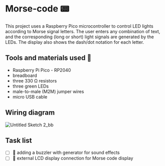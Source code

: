 # Morse-code 	:pager:
This project uses a Raspberry Pico microcontroller to control LED lights according to Morse signal letters. The user enters any combination of text, and the corresponding (long or short) light signals are generated by the LEDs. The display also shows the dash/dot notation for each letter. 

## Tools and materials used   :electric_plug:

- Raspberry Pi Pico - RP2040
-  breadboard
-  three 330 Ω resistors
-  three green LEDs
-  male-to-male (M2M) jumper wires
-  micro USB cable
## Wiring diagram


![Untitled Sketch 2_bb](https://user-images.githubusercontent.com/68974023/150204089-13500d48-07b8-4f8e-9dfa-fb4f1e24a0f9.png)

## Task list 

- [ ] 	:pushpin: adding a buzzler with generator for sound effects
- [ ] 	:pushpin: external LCD display connection for Morse code display
